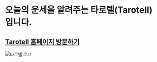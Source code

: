 # 오늘의 운세을 알려주는 타로텔(Tarotell)입니다.
## [Tarotell 홈페이지 방문하기](https://tarotell.pages.dev)
![타로텔 로고](https://media.discordapp.net/attachments/1216007857095446608/1218815683085729894/tarsumae_A_circular_vector_illustration_logo_of_a_skilled_tarot_05057986-4228-42af-87fc-c946b47c56cd.png?ex=6612440f&is=65ffcf0f&hm=caa949959499e16ac4996f530749c5669e9b671941470e84b20f91ae7bc84f0d&=&format=webp&quality=lossless&width=701&height=701)
